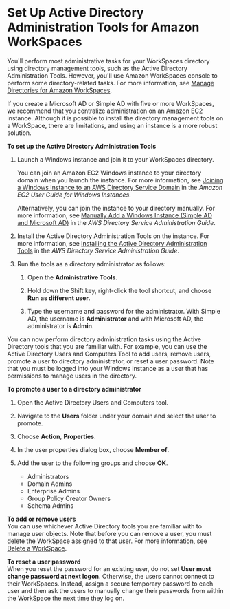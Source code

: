 # Set Up Active Directory Administration Tools for Amazon WorkSpaces<a name="directory_administration"></a>

You'll perform most administrative tasks for your WorkSpaces directory using directory management tools, such as the Active Directory Administration Tools\. However, you'll use Amazon WorkSpaces console to perform some directory\-related tasks\. For more information, see [Manage Directories for Amazon WorkSpaces](manage-workspaces-directory.md)\.

If you create a Microsoft AD or Simple AD with five or more WorkSpaces, we recommend that you centralize administration on an Amazon EC2 instance\. Although it is possible to install the directory management tools on a WorkSpace, there are limitations, and using an instance is a more robust solution\.

**To set up the Active Directory Administration Tools**

1. Launch a Windows instance and join it to your WorkSpaces directory\.

   You can join an Amazon EC2 Windows instance to your directory domain when you launch the instance\. For more information, see [Joining a Windows Instance to an AWS Directory Service Domain](https://docs.aws.amazon.com/AWSEC2/latest/WindowsGuide/ec2-join-aws-domain.html) in the *Amazon EC2 User Guide for Windows Instances*\.

   Alternatively, you can join the instance to your directory manually\. For more information, see [Manually Add a Windows Instance \(Simple AD and Microsoft AD\)](https://docs.aws.amazon.com/directoryservice/latest/admin-guide/join_a_directory.html) in the *AWS Directory Service Administration Guide*\.

1. Install the Active Directory Administration Tools on the instance\. For more information, see [Installing the Active Directory Administration Tools](https://docs.aws.amazon.com/directoryservice/latest/admin-guide/install_ad_tools.html) in the *AWS Directory Service Administration Guide*\.

1. Run the tools as a directory administrator as follows:

   1. Open the **Administrative Tools**\.

   1. Hold down the Shift key, right\-click the tool shortcut, and choose **Run as different user**\.

   1. Type the username and password for the administrator\. With Simple AD, the username is **Administrator** and with Microsoft AD, the administrator is **Admin**\.

You can now perform directory administration tasks using the Active Directory tools that you are familiar with\. For example, you can use the Active Directory Users and Computers Tool to add users, remove users, promote a user to directory administrator, or reset a user password\. Note that you must be logged into your Windows instance as a user that has permissions to manage users in the directory\.

**To promote a user to a directory administrator**

1. Open the Active Directory Users and Computers tool\.

1. Navigate to the **Users** folder under your domain and select the user to promote\.

1. Choose **Action**, **Properties**\.

1. In the user properties dialog box, choose **Member of**\.

1. Add the user to the following groups and choose **OK**\.
   + Administrators
   + Domain Admins
   + Enterprise Admins
   + Group Policy Creator Owners
   + Schema Admins

**To add or remove users**  
You can use whichever Active Directory tools you are familiar with to manage user objects\. Note that before you can remove a user, you must delete the WorkSpace assigned to that user\. For more information, see [Delete a WorkSpace](delete-workspaces.md)\.

**To reset a user password**  
When you reset the password for an existing user, do not set **User must change password at next logon**\. Otherwise, the users cannot connect to their WorkSpaces\. Instead, assign a secure temporary password to each user and then ask the users to manually change their passwords from within the WorkSpace the next time they log on\.